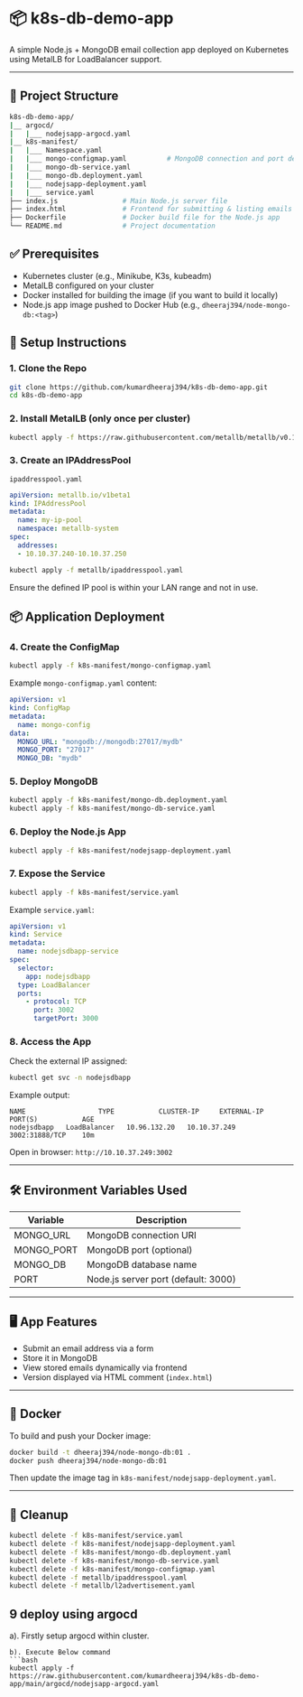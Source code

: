 # 📦 k8s-db-demo-app

A simple Node.js + MongoDB email collection app deployed on Kubernetes using MetalLB for LoadBalancer support.

---

## 🧰 Project Structure

```bash
k8s-db-demo-app/
|__ argocd/
|   |___ nodejsapp-argocd.yaml
|__ k8s-manifest/
|   |___ Namespace.yaml
|   |___ mongo-configmap.yaml          # MongoDB connection and port details
|   |___ mongo-db-service.yaml
|   |___ mongo-db.deployment.yaml
|   |___ nodejsapp-deployment.yaml
|   |___ service.yaml
├── index.js                # Main Node.js server file
├── index.html              # Frontend for submitting & listing emails
├── Dockerfile              # Docker build file for the Node.js app
└── README.md               # Project documentation
```

## ✅ Prerequisites

- Kubernetes cluster (e.g., Minikube, K3s, kubeadm)
- MetalLB configured on your cluster
- Docker installed for building the image (if you want to build it locally)
- Node.js app image pushed to Docker Hub (e.g., `dheeraj394/node-mongo-db:<tag>`)

## 🚀 Setup Instructions

### 1. Clone the Repo

```bash
git clone https://github.com/kumardheeraj394/k8s-db-demo-app.git
cd k8s-db-demo-app
```

### 2. Install MetalLB (only once per cluster)

```bash
kubectl apply -f https://raw.githubusercontent.com/metallb/metallb/v0.13.10/config/manifests/metallb-native.yaml
```

### 3. Create an IPAddressPool

`ipaddresspool.yaml`

```yaml
apiVersion: metallb.io/v1beta1
kind: IPAddressPool
metadata:
  name: my-ip-pool
  namespace: metallb-system
spec:
  addresses:
  - 10.10.37.240-10.10.37.250
```

```bash
kubectl apply -f metallb/ipaddresspool.yaml
```

Ensure the defined IP pool is within your LAN range and not in use.

## 📦 Application Deployment

### 4. Create the ConfigMap

```bash
kubectl apply -f k8s-manifest/mongo-configmap.yaml
```

Example `mongo-configmap.yaml` content:

```yaml
apiVersion: v1
kind: ConfigMap
metadata:
  name: mongo-config
data:
  MONGO_URL: "mongodb://mongodb:27017/mydb"
  MONGO_PORT: "27017"
  MONGO_DB: "mydb"
```

### 5. Deploy MongoDB

```bash
kubectl apply -f k8s-manifest/mongo-db.deployment.yaml
kubectl apply -f k8s-manifest/mongo-db-service.yaml
```

### 6. Deploy the Node.js App

```bash
kubectl apply -f k8s-manifest/nodejsapp-deployment.yaml
```

### 7. Expose the Service

```bash
kubectl apply -f k8s-manifest/service.yaml
```

Example `service.yaml`:

```yaml
apiVersion: v1
kind: Service
metadata:
  name: nodejsdbapp-service
spec:
  selector:
    app: nodejsdbapp
  type: LoadBalancer
  ports:
    - protocol: TCP
      port: 3002
      targetPort: 3000
```

### 8. Access the App

Check the external IP assigned:

```bash
kubectl get svc -n nodejsdbapp
```

Example output:

```
NAME                  TYPE           CLUSTER-IP     EXTERNAL-IP     PORT(S)           AGE
nodejsdbapp   LoadBalancer   10.96.132.20   10.10.37.249    3002:31888/TCP    10m
```

Open in browser: `http://10.10.37.249:3002`

---

## 🛠 Environment Variables Used

| Variable    | Description                     |
|-------------|----------------------------------|
| MONGO_URL   | MongoDB connection URI          |
| MONGO_PORT  | MongoDB port (optional)         |
| MONGO_DB    | MongoDB database name           |
| PORT        | Node.js server port (default: 3000) |

---

## 🖥️ App Features

- Submit an email address via a form
- Store it in MongoDB
- View stored emails dynamically via frontend
- Version displayed via HTML comment (`index.html`)

---

## 🐳 Docker

To build and push your Docker image:

```bash
docker build -t dheeraj394/node-mongo-db:01 .
docker push dheeraj394/node-mongo-db:01
```

Then update the image tag in `k8s-manifest/nodejsapp-deployment.yaml`.

---

## 🧼 Cleanup

```bash
kubectl delete -f k8s-manifest/service.yaml
kubectl delete -f k8s-manifest/nodejsapp-deployment.yaml
kubectl delete -f k8s-manifest/mongo-db.deployment.yaml
kubectl delete -f k8s-manifest/mongo-db-service.yaml
kubectl delete -f k8s-manifest/mongo-configmap.yaml
kubectl delete -f metallb/ipaddresspool.yaml
kubectl delete -f metallb/l2advertisement.yaml
```
## 9 deploy using argocd
a). Firstly setup argocd within cluster.
```
b). Execute Below command
```bash
kubectl apply -f https://raw.githubusercontent.com/kumardheeraj394/k8s-db-demo-app/main/argocd/nodejsapp-argocd.yaml
```

